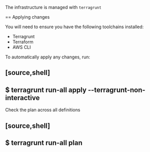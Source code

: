 The infrastructure is managed with `terragrunt`

== Applying changes

You will need to ensure you have the following toolchains installed:

* Terragrunt
* Terraform
* AWS CLI


To automatically apply any changes, run:

[source,shell]
----
$ terragrunt run-all apply  --terragrunt-non-interactive
----


Check the plan across all definitions

[source,shell]
----
$ terragrunt run-all plan
----